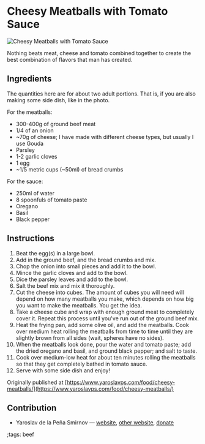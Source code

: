 # Cheesy Meatballs with Tomato Sauce

![Cheesy Meatballs with Tomato Sauce](pix/cheesy-meatballs.webp)

Nothing beats meat, cheese and tomato combined together to create the best
combination of flavors that man has created.

## Ingredients

The quantities here are for about two adult portions. That is, if you are also
making some side dish, like in the photo.

For the meatballs:

* 300-400g of ground beef meat
* 1/4 of an onion
* ~70g of cheese; I have made with different cheese types, but usually I use
  Gouda
* Parsley
* 1-2 garlic cloves
* 1 egg
* ~1/5 metric cups (~50ml) of bread crumbs

For the sauce:

* 250ml of water
* 8 spoonfuls of tomato paste
* Oregano
* Basil
* Black pepper

## Instructions

1. Beat the egg(s) in a large bowl.
2. Add in the ground beef, and the bread crumbs and mix.
3. Chop the onion into small pieces and add it to the bowl.
4. Mince the garlic cloves and add to the bowl.
5. Dice the parsley leaves and add to the bowl.
6. Salt the beef mix and mix it thoroughly.
7. Cut the cheese into cubes. The amount of cubes you will need will depend on
   how many meatballs you make, which depends on how big you want to make the
   meatballs. You get the idea.
8. Take a cheese cube and wrap with enough ground meat to completely cover it.
   Repeat this process until you've run out of the ground beef mix.
9. Heat the frying pan, add some olive oil, and add the meatballs. Cook over
   medium heat rolling the meatballs from time to time until they are slightly
   brown from all sides (wait, spheres have no sides).
10. When the meatballs look done, pour the water and tomato paste; add the dried
    oregano and basil, and ground black pepper; and salt to taste.
11. Cook over medium-low heat for about ten minutes rolling the meatballs so
    that they get completely bathed in tomato sauce.
12. Serve with some side dish and enjoy!


Originally published at [https://www.yaroslavps.com/food/cheesy-meatballs/](https://www.yaroslavps.com/food/cheesy-meatballs/)

## Contribution

- Yaroslav de la Peña Smirnov — [website](https://www.yaroslavps.com/), 
[other website](https://saucesource.cc/),
[donate](https://www.yaroslavps.com/donate)

;tags: beef
